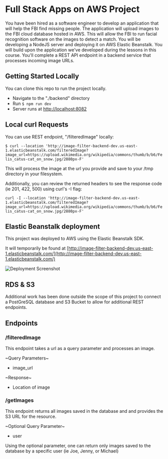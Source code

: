 # Full Stack Apps on AWS Project

You have been hired as a software engineer to develop an application that will help the FBI find missing people.  The application will upload images to the FBI cloud database hosted in AWS. This will allow the FBI to run facial recognition software on the images to detect a match. You will be developing a NodeJS server and deploying it on AWS Elastic Beanstalk. 
You will build upon the application we've developed during the lessons in this course. You'll complete a REST API endpoint in a backend service that processes incoming image URLs.

## Getting Started Locally

You can clone this repo to run the project locally.

+ Navigate to the "./backend" directory
+ Run `$ npm run dev`
+ Server runs at [http://localhost:8082](http://localhost:8082)

## Local curl Requests

You can use REST endpoint, "/filteredImage" locally:

`$ curl --location 'http://image-filter-backend-dev.us-east-1.elasticbeanstalk.com/filteredImage?image_url=https://upload.wikimedia.org/wikipedia/commons/thumb/b/b6/Felis_catus-cat_on_snow.jpg/2880px-F'`

This will process the image at the url you provide and save to your /tmp directory in your filesystem.

Additionally, you can review the returned headers to see the response code (ie 201, 422, 500) using curl's -I flag:

`curl -I --location 'http://image-filter-backend-dev.us-east-1.elasticbeanstalk.com/filteredImage?image_url=https://upload.wikimedia.org/wikipedia/commons/thumb/b/b6/Felis_catus-cat_on_snow.jpg/2880px-F'`

## Elastic Beanstalk deployment

This project was deployed to AWS using the Elastic Beanstalk SDK.

It will temporarily be found at [http://image-filter-backend-dev.us-east-1.elasticbeanstalk.com/](http://image-filter-backend-dev.us-east-1.elasticbeanstalk.com/)

![Deployment Screenshot]("./deployment_screenshot/screenshot1.png")

## RDS & S3

Additional work has been done outside the scope of this project to connect a PostGreSQL database and S3 Bucket to allow for additional REST endpoints.

## Endpoints

### /filteredImage

This endpoint takes a url as a query parameter and processes an image.

~Query Parameters~
+ image_url

~Response~
+ Location of image

### /getImages

This endpoint returns all images saved in the database and and provides the S3 URL for the resource.

~Optional Query Parameter~
+ user

Using the optional parameter, one can return only images saved to the database by a specific user (ie Joe, Jenny, or Michael)
